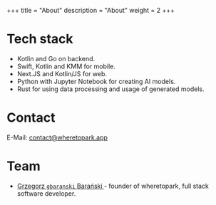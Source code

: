 +++
title = "About"
description = "About"
weight = 2
+++

# Tech stack
- Kotlin and Go on backend.
- Swift, Kotlin and KMM for mobile.
- Next.JS and Kotlin/JS for web.
- Python with Jupyter Notebook for creating AI models.
- Rust for using data processing and usage of generated models.

# Contact

E-Mail: [contact@wheretopark.app](mailto:contact@wheretopark.app)

# Team

- [Grzegorz `gbaranski` Barański ](https://gbaranski.com) - founder of wheretopark, full stack software developer.